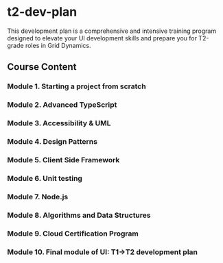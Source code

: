 # t2-dev-plan

This development plan is a comprehensive and intensive training program designed to elevate your UI development skills and prepare you for T2-grade roles in Grid Dynamics.

## Course Content

### Module 1. Starting a project from scratch

### Module 2. Advanced TypeScript

### Module 3. Accessibility & UML

### Module 4. Design Patterns

### Module 5. Client Side Framework

### Module 6. Unit testing

### Module 7. Node.js

### Module 8. Algorithms and Data Structures

### Module 9. Cloud Certification Program

### Module 10. Final module of UI: T1→T2 development plan
